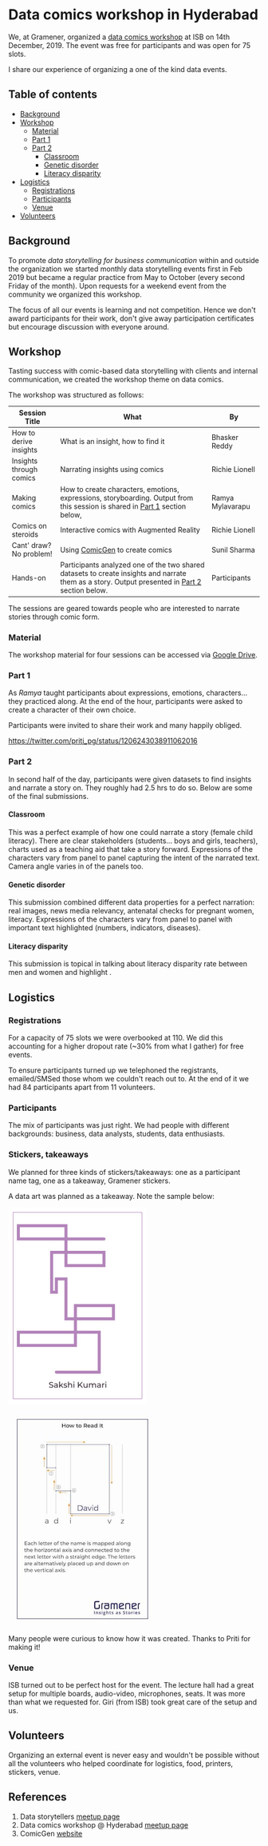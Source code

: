 # Data comics workshop in Hyderabad

We, at Gramener, organized a [data comics workshop](https://www.meetup.com/meetup-group-EkjzkhLt/events/266798098/) at ISB on 14th December, 2019. The event was free for participants and was open for 75 slots.

I share our experience of organizing a one of the kind data events.

## Table of contents

- [Background](#background)
- [Workshop](#workshop)
  - [Material](#material)
  - [Part 1](#part-1)
  - [Part 2](#part-2)
    - [Classroom](#classroom)
    - [Genetic disorder](#genetic-disorder)
    - [Literacy disparity](#literacy-disparity)
- [Logistics](#logistics)
  - [Registrations](#registrations)
  - [Participants](#participants)
  - [Venue](#venue)
- [Volunteers](#volunteers)

## Background
To promote *data storytelling for business communication* within and outside the organization we started monthly data storytelling events first in Feb 2019 but became a regular practice from May to October (every second Friday of the month). Upon requests for a weekend event from the community we organized this workshop.

The focus of all our events is learning and not competition. Hence we don't award participants for their work, don't give away participation certificates but encourage discussion with everyone around.

## Workshop
Tasting success with comic-based data storytelling with clients and internal communication, we created the workshop theme on data comics.

The workshop was structured as follows:

| Session Title | What | By |
| ----- | ---- | -- |
| How to derive insights | What is an insight, how to find it | Bhasker Reddy |
| Insights through comics | Narrating insights using comics | Richie Lionell |
| Making comics | How to create characters, emotions, expressions, storyboarding. Output from this session is shared in [Part 1](#part-1) section below, | Ramya Mylavarapu |
| Comics on steroids | Interactive comics with Augmented Reality | Richie Lionell |
| Cant' draw? No problem! | Using [ComicGen](https://gramener.com/comicgen/) to create comics | Sunil Sharma |
| Hands-on | Participants analyzed one of the two shared datasets to create insights and narrate them as a story. Output presented in [Part 2](#part-2) section below. | Participants |

The sessions are geared towards people who are interested to narrate stories through comic form.

### Material

The workshop material for four sessions can be accessed via [Google Drive](https://drive.google.com/drive/folders/1YxmsullIkCyHwNxr1i32eJhrQ4NnS6gV).

### Part 1
As *Ramya* taught participants about expressions, emotions, characters... they practiced along. At the end of the hour, participants were asked to create a character of their own choice.

Participants were invited to share their work and many happily obliged.

https://twitter.com/priti_pg/status/1206243038911062016

### Part 2
In second half of the day, participants were given datasets to find insights and narrate a story on. They roughly had 2.5 hrs to do so. Below are some of the final submissions.

#### Classroom
This was a perfect example of how one could narrate a story (female child literacy). There are clear stakeholders (students... boys and girls, teachers), charts used as a teaching aid that take a story forward. Expressions of the characters vary from panel to panel capturing the intent of the narrated text. Camera angle varies in of the panels too.

#### Genetic disorder
This submission combined different data properties for a perfect narration: real images, news media relevancy, antenatal checks for pregnant women, literacy. Expressions of the characters vary from panel to panel with important text highlighted (numbers, indicators, diseases).

#### Literacy disparity
This submission is topical in talking about literacy disparity rate between men and women and highlight . 

#### 

## Logistics
### Registrations
For a capacity of 75 slots we were overbooked at 110. We did this accounting for a higher dropout rate (~30% from what I gather) for free events.

To ensure participants turned up we telephoned the registrants, emailed/SMSed those whom we couldn't reach out to. At the end of it we had 84 participants apart from 11 volunteers.

### Participants
The mix of participants was just right. We had people with different backgrounds: business, data analysts, students, data enthusiasts.

### Stickers, takeaways
We planned for three kinds of stickers/takeaways: one as a participant name tag, one as a takeaway, Gramener stickers. 

A data art was planned as a takeaway. Note the sample below:

![workshop takeaway](../workshop-takeaway.jpeg)

![how to read](../workshop-takeaway-how-to-read.jpg)

Many people were curious to know how it was created. Thanks to Priti for making it! 

### Venue
ISB turned out to be perfect host for the event. The lecture hall had a great setup for multiple boards, audio-video, microphones, seats. It was more than what we requested for. Giri (from ISB) took great care of the setup and us.

## Volunteers
Organizing an external event is never easy and wouldn't be possible without all the volunteers who helped coordinate for logistics, food, printers, stickers, venue.

## References
1. Data storytellers [meetup page](https://www.meetup.com/meetup-group-EkjzkhLt/)
2. Data comics workshop @ Hyderabad [meetup page](https://www.meetup.com/meetup-group-EkjzkhLt/events/266798098/)
3. ComicGen [website](https://gramener.com/comicgen/)

